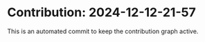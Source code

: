# Contribution: 2024-12-12-21-57
This is an automated commit to keep the contribution graph active.
